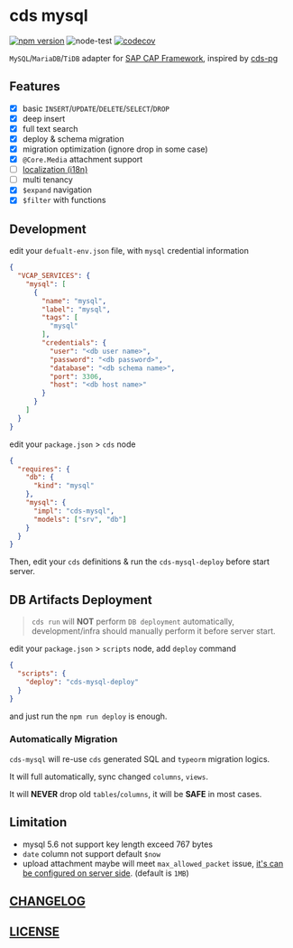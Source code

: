 # cds mysql

[![npm version](https://img.shields.io/npm/v/cds-mysql?label=cds-mysql)](https://www.npmjs.com/package/cds-mysql)
![node-test](https://github.com/Soontao/cds-mysql/workflows/node-test/badge.svg)
[![codecov](https://codecov.io/gh/Soontao/cds-mysql/branch/main/graph/badge.svg?token=xTt6AaHeuu)](https://codecov.io/gh/Soontao/cds-mysql)

`MySQL`/`MariaDB`/`TiDB` adapter for [SAP CAP Framework](https://cap.cloud.sap/docs/about/), inspired by [cds-pg](https://github.com/sapmentors/cds-pg)

## Features

- [x] basic `INSERT`/`UPDATE`/`DELETE`/`SELECT`/`DROP`
- [x] deep insert
- [x] full text search
- [x] deploy & schema migration
- [x] migration optimization (ignore drop in some case)
- [x] `@Core.Media` attachment support
- [ ] [localization (i18n)](https://cap.cloud.sap/docs/guides/localized-data)
- [ ] multi tenancy
- [x] `$expand` navigation
- [x] `$filter` with functions

## Development

edit your `defualt-env.json` file, with `mysql` credential information

```json
{
  "VCAP_SERVICES": {
    "mysql": [
      {
        "name": "mysql",
        "label": "mysql",
        "tags": [
          "mysql"
        ],
        "credentials": {
          "user": "<db user name>",
          "password": "<db password>",
          "database": "<db schema name>",
          "port": 3306,
          "host": "<db host name>"
        }
      }
    ]
  }
}
```

edit your `package.json` > `cds` node

```json
{
  "requires": {
    "db": {
      "kind": "mysql"
    },
    "mysql": {
      "impl": "cds-mysql",
      "models": ["srv", "db"]
    }
  }
}
```

Then, edit your `cds` definitions & run the `cds-mysql-deploy` before start server.


## DB Artifacts Deployment

> `cds run` will **NOT** perform `DB deployment` automatically, development/infra should manually perform it before server start. 

edit your `package.json` > `scripts` node, add `deploy` command

```json
{
  "scripts": {
    "deploy": "cds-mysql-deploy"
  }
}
```

and just run the `npm run deploy` is enough.

### Automatically Migration

`cds-mysql` will re-use `cds` generated SQL and `typeorm` migration logics. 

It will full automatically, sync changed `columns`, `views`.

It will **NEVER** drop old `tables`/`columns`, it will be **SAFE** in most cases.


## Limitation

* mysql 5.6 not support key length exceed 767 bytes
* `date` column not support default `$now`
* upload attachment maybe will meet `max_allowed_packet` issue, [it's can be configured on server side](https://dev.mysql.com/doc/refman/8.0/en/packet-too-large.html). (default is `1MB`)

## [CHANGELOG](./CHANGELOG.md)
## [LICENSE](./LICENSE)